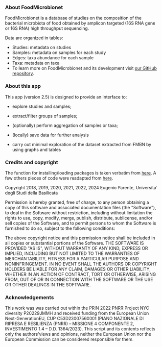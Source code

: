 ### About FoodMicrobionet

FoodMicrobionet is a database of studies on the composition of the bacterial microbiota of food obtained by amplicon targeted (16S RNA gene or 16S RNA) high throughput sequencing.

Data are organized in tables:

* Studies: metadata on studies
* Samples: metadata on samples for each study
* Edges: taxa abundance for each sample
* Taxa: metadata on taxa
* To learn more on FoodMicrobionet and its development visit [our GitHub repository](https://github.com/ep142/FoodMicrobionet). 

### About this app

This app (version 2.5) is designed to provide an interface to:

* explore studies and samples;  

* extract/filter groups of samples;  

* (optionally) perform aggregation of samples or taxa;  

* (locally) save data for further analysis  

* carry out minimal exploration of the dataset extracted from FMBN by using graphs and tables

### Credits and copyright

The function for installing/loading packages is taken verbatim from [here](https://f1000research.com/articles/5-1492/v2). A few others pieces of code were readapted from [here](https://tinyurl.com/tng8qgw).

Copyright 2018, 2019, 2020, 2021, 2022, 2024 Eugenio Parente, Universita' degli Studi della Basilicata

Permission is hereby granted, free of charge, to any person obtaining a copy of this software and associated documentation files (the "Software"), to deal in the Software without restriction, including without limitation the rights to use, copy, modify, merge, publish, distribute, sublicense, and/or sell copies of the Software, and to permit persons to whom the Software is furnished to do so, subject to the following conditions:

The above copyright notice and this permission notice shall be included in all copies or substantial portions of the Software.
THE SOFTWARE IS PROVIDED "AS IS", WITHOUT WARRANTY OF ANY KIND, EXPRESS OR IMPLIED, INCLUDING BUT NOT LIMITED TO THE WARRANTIES OF MERCHANTABILITY, FITNESS FOR A PARTICULAR PURPOSE AND NONINFRINGEMENT. IN NO EVENT SHALL THE AUTHORS OR COPYRIGHT HOLDERS BE LIABLE FOR ANY CLAIM, DAMAGES OR OTHER LIABILITY, WHETHER IN AN ACTION OF CONTRACT, TORT OR OTHERWISE, ARISING FROM, OUT OF OR IN CONNECTION WITH THE SOFTWARE OR THE USE OR OTHER DEALINGS IN THE SOFTWARE.

### Acknowledgements  

This work was was carried out within the PRIN 2022 PNRR Project NYC diversity P20229JMMH and received funding from the European Union Next-GenerationEU, CUP C53D23007560001 (PIANO NAZIONALE DI RIPRESA E RESILIENZA (PNRR) – MISSIONE 4 COMPONENTE 2,  INVESTIMENTO 1.4 – D.D. 1364/2023). This script and its contents reflects only the authors’views and opinions,  neither the European Union nor the European Commission can be considered  responsible for them.